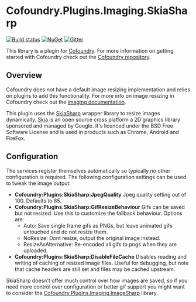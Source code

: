 # Cofoundry.Plugins.Imaging.SkiaSharp

[![Build status](https://ci.appveyor.com/api/projects/status/usl4w7v90xorrd98?svg=true)](https://ci.appveyor.com/project/Cofoundry/cofoundry-plugins-imaging-skiasharp)
[![NuGet](https://img.shields.io/nuget/v/Cofoundry.Plugins.Imaging.SkiaSharp.svg)](https://www.nuget.org/packages/Cofoundry.Plugins.Imaging.SkiaSharp/)
[![Gitter](https://img.shields.io/gitter/room/cofoundry-cms/cofoundry.svg)](https://gitter.im/cofoundry-cms/cofoundry)

This library is a plugin for [Cofoundry](https://www.cofoundry.org). For more information on getting started with Cofoundry check out the [Cofoundry repository](https://github.com/cofoundry-cms/cofoundry).

## Overview

Cofoundry does not have a default image resizing implementation and relies on plugins to add this functionality. For more info on image resizing in Cofoundry check out the [imaging documentation](https://github.com/cofoundry-cms/cofoundry/wiki/Images). 

This plugin uses the [SkiaSharp](https://github.com/mono/SkiaSharp) wrapper library to resize images dynamically. [Skia](https://skia.org/) is an open source cross platform a 2D graphics library sponsored and managed by Google. It's licenced under the BSD Free Software License and is used in products such as Chrome, Android and FireFox. 

## Configuration

The services register themselves automatically so typically no other configuration is required. The following configuration settings can be used to tweak the image output:

- **Cofoundry:Plugins:SkiaSharp:JpegQuality** Jpeg quality setting out of 100. Defaults to 85.
- **Cofoundry:Plugins:SkiaSharp:GifResizeBehaviour** Gifs can be saved but not resized. Use this to customize the  fallback behaviour. Options are: 
  - Auto: Save single frame gifs as PNGs, but leave animated gifs untouched and do not resize them.
  - NoResize: Dont resize, output the original image instead.
  - ResizeAsAlternative: Re-encoded all gifs to pngs when they are uploaded.
- **Cofoundry:Plugins:SkiaSharp:DisableFileCache** Disables reading and writing of caching of resized image files. Useful for debugging, but note that cache headers are still set and files may be cached upstream.

SkiaSharp doesn't offer much control over how images are saved, so if you need more control over configuration or better gif support you might want to consider the [Cofoundry.Plugins.Imaging.ImageSharp](https://github.com/cofoundry-cms/Cofoundry.Plugins.Imaging.ImageSharp) library.
